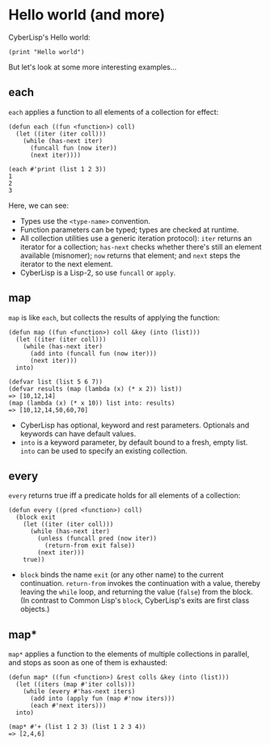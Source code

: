 Hello world (and more)
======================

CyberLisp's Hello world:

    (print "Hello world")

But let's look at some more interesting examples...

each
----

`each` applies a function to all elements of a collection for effect:

    (defun each ((fun <function>) coll)
      (let ((iter (iter coll)))
        (while (has-next iter)
          (funcall fun (now iter))
          (next iter))))

    (each #'print (list 1 2 3))
    1
    2
    3

Here, we can see:

* Types use the `<type-name>` convention.
* Function parameters can be typed; types are checked at runtime.
* All collection utilities use a generic iteration protocol): `iter`
  returns an iterator for a collection; `has-next` checks whether
  there's still an element available (misnomer); `now` returns that
  element; and `next` steps the iterator to the next element.
* CyberLisp is a Lisp-2, so use `funcall` or `apply`.

map
---

`map` is like `each`, but collects the results of applying the
function:

    (defun map ((fun <function>) coll &key (into (list)))
      (let ((iter (iter coll)))
        (while (has-next iter)
          (add into (funcall fun (now iter)))
          (next iter)))
      into)
    
    (defvar list (list 5 6 7))
    (defvar results (map (lambda (x) (* x 2)) list))
    => [10,12,14]
    (map (lambda (x) (* x 10)) list into: results)
    => [10,12,14,50,60,70]
    
* CyberLisp has optional, keyword and rest parameters. Optionals and
  keywords can have default values.
* `into` is a keyword parameter, by default bound to a fresh, empty
  list.  `into` can be used to specify an existing collection.

every
-----

`every` returns true iff a predicate holds for all elements of a
collection:

    (defun every ((pred <function>) coll)
      (block exit
        (let ((iter (iter coll)))
          (while (has-next iter)
            (unless (funcall pred (now iter))
              (return-from exit false))
            (next iter)))
        true))

* `block` binds the name `exit` (or any other name) to the current
  continuation.  `return-from` invokes the continuation with a value,
  thereby leaving the `while` loop, and returning the value (`false`)
  from the block.  (In contrast to Common Lisp's `block`, CyberLisp's
  exits are first class objects.)

map*
----

`map*` applies a function to the elements of multiple collections in
parallel, and stops as soon as one of them is exhausted:

    (defun map* ((fun <function>) &rest colls &key (into (list)))
      (let ((iters (map #'iter colls)))
        (while (every #'has-next iters)
          (add into (apply fun (map #'now iters)))
          (each #'next iters)))
      into)
    
    (map* #'+ (list 1 2 3) (list 1 2 3 4))
    => [2,4,6]
